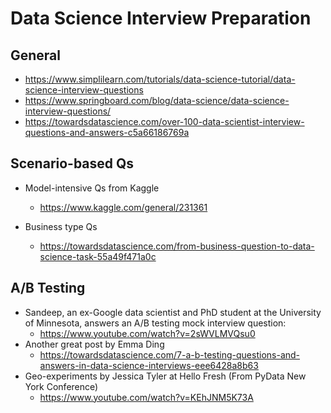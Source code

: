 
# Data Science Interview Preparation

## General 
- https://www.simplilearn.com/tutorials/data-science-tutorial/data-science-interview-questions
- https://www.springboard.com/blog/data-science/data-science-interview-questions/
- https://towardsdatascience.com/over-100-data-scientist-interview-questions-and-answers-c5a66186769a

## Scenario-based Qs
- Model-intensive Qs from Kaggle 
  - https://www.kaggle.com/general/231361

- Business type Qs
  - https://towardsdatascience.com/from-business-question-to-data-science-task-55a49f471a0c

## A/B Testing
- Sandeep, an ex-Google data scientist and PhD student at the University of Minnesota, answers an A/B testing mock interview question:
  - https://www.youtube.com/watch?v=2sWVLMVQsu0 
- Another great post by Emma Ding 
  - https://towardsdatascience.com/7-a-b-testing-questions-and-answers-in-data-science-interviews-eee6428a8b63
- Geo-experiments by Jessica Tyler at Hello Fresh (From PyData New York Conference) 
  - https://www.youtube.com/watch?v=KEhJNM5K73A

